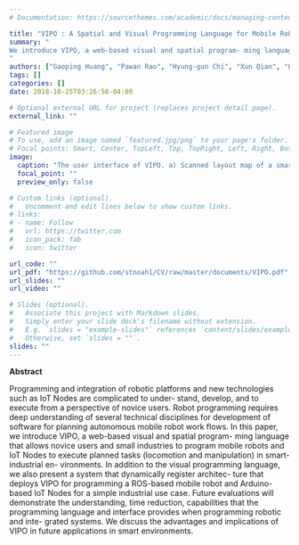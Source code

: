 ```yaml
---
# Documentation: https://sourcethemes.com/academic/docs/managing-content/

title: "VIPO : A Spatial and Visual Programming Language for Mobile Robots and IoT Nodes"
summary: "
We introduce VIPO, a web-based visual and spatial program- ming language that allows novice users and small industries to program mobile robots and IoT Nodes to execute planned tasks.
"
authors: ["Gaoping Huang", "Pawan Rao", "Hyung-gun Chi", "Xun Qian", "Luis Paredes", "Karthik Ramani"]
tags: []
categories: []
date: 2018-10-25T03:26:58-04:00

# Optional external URL for project (replaces project detail page).
external_link: ""

# Featured image
# To use, add an image named `featured.jpg/png` to your page's folder.
# Focal points: Smart, Center, TopLeft, Top, TopRight, Left, Right, BottomLeft, Bottom, BottomRight.
image:
  caption: "The user interface of VIPO. a) Scanned layout map of a smart environment, b) IoT Nodes on the map, c) toolbar for creating programming notations, d) a Pick-and-Drop notation meaning robot picks 1 box from one IoT Node and drops to another IoT Node"
  focal_point: ""
  preview_only: false

# Custom links (optional).
#   Uncomment and edit lines below to show custom links.
# links:
# - name: Follow
#   url: https://twitter.com
#   icon_pack: fab
#   icon: twitter

url_code: ""
url_pdf: "https://github.com/stnoah1/CV/raw/master/documents/VIPO.pdf"
url_slides: ""
url_video: ""

# Slides (optional).
#   Associate this project with Markdown slides.
#   Simply enter your slide deck's filename without extension.
#   E.g. `slides = "example-slides"` references `content/slides/example-slides.md`.
#   Otherwise, set `slides = ""`.
slides: ""
---
```

**Abstract**

Programming and integration of robotic platforms and new technologies such as IoT Nodes are complicated to under- stand, develop, and to execute from a perspective of novice users. Robot programming requires deep understanding of several technical disciplines for development of software for planning autonomous mobile robot work flows. In this paper, we introduce VIPO, a web-based visual and spatial program- ming language that allows novice users and small industries to program mobile robots and IoT Nodes to execute planned tasks (locomotion and manipulation) in smart-industrial en- vironments. In addition to the visual programming language, we also present a system that dynamically register architec- ture that deploys VIPO for programming a ROS-based mobile robot and Arduino-based IoT Nodes for a simple industrial use case. Future evaluations will demonstrate the understanding, time reduction, capabilities that the programming language and interface provides when programming robotic and inte- grated systems. We discuss the advantages and implications of VIPO in future applications in smart environments.
